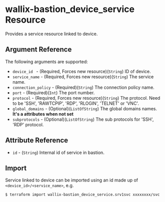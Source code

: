 # wallix-bastion_device_service Resource

Provides a service resource linked to device.

## Argument Reference

The following arguments are supported:

* `device_id ` - (Required, Forces new resource)(`String`) ID of device.
* `service_name` - (Required, Forces new resource)(`String`) The service name.
* `connection_policy` - (Required)(`String`) The connection policy name.
* `port` - (Required)(`Int`) The port number.
* `protocol` - (Required, Forces new resource)(`String`) The protocol. Need to be 'SSH', 'RAWTCPIP', 'RDP', 'RLOGIN', 'TELNET' or 'VNC'.
* `global_domains` - (Optional)(`ListOfString`) The global domains names. **It's a attributes when not set**
* `subprotocols` - (Optional)(`ListOfString`) The sub protocols for 'SSH', 'RDP' protocol.

## Attribute Reference

* `id` - (`String`) Internal id of service in bastion.

## Import

Service linked to device can be imported using an id made up of `<device_id>/<service_name>`, e.g.

```
$ terraform import wallix-bastion_device_service.srv1svc xxxxxxxx/svc
```
